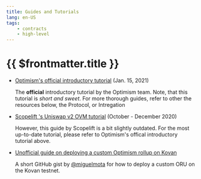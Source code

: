 ```yaml
---
title: Guides and Tutorials
lang: en-US
tags:
    - contracts
    - high-level
---
```


# {{ $frontmatter.title }}

- [Optimism's official introductory tutorial](../tutorial/) (Jan. 15, 2021)

    The **official** introductory tutorial by the Optimism team. Note, that this tutorial is _short and sweet_. For more thorough guides, refer to other the resources below, the Protocol, or Intregation

- [Scopelift 's Uniswap v2 OVM tutorial](https://hackmd.io/@scopelift/Hy853dTsP)  (October - December 2020)

    However, this guide by Scopelift is a bit slightly outdated. For the most up-to-date tutorial, please refer to Optimism's offical introductory tutorial above.

- [Unofficial guide on deploying a custom Optimism rollup on Kovan](https://gist.github.com/miguelmota/973e62c8f3da0571fc2c469b65c54d71)

    A short GitHub gist by [@miguelmota](https://twitter.com/miguelmotah) for how to deploy a custom ORU on the Kovan testnet.
